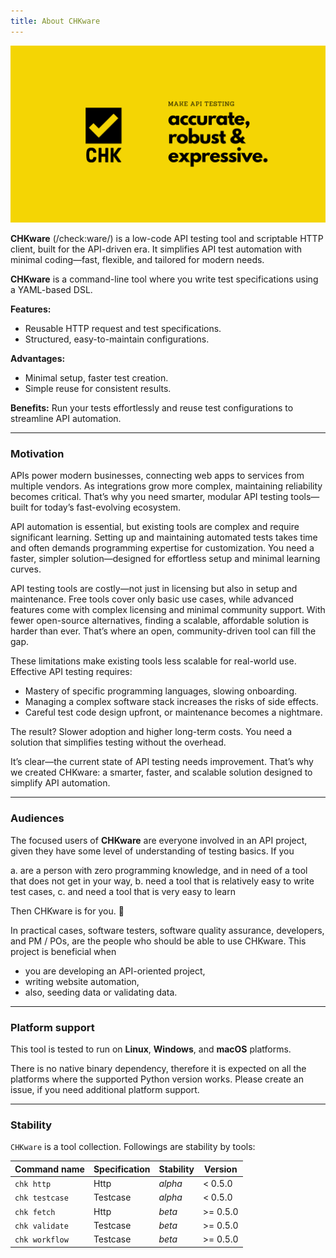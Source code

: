 ```yaml
---
title: About CHKware
---
```


![CHKware | Low-code API quality testing, and automation toolbox](./assets/github-hero-01.png)

**CHKware** (/check:ware/) is a low-code API testing tool and scriptable HTTP client, built for the API-driven era. It simplifies API test automation with minimal coding—fast, flexible, and tailored for modern needs.

**CHKware** is a command-line tool where you write test specifications using a YAML-based DSL.  

**Features:**  

- Reusable HTTP request and test specifications.  
- Structured, easy-to-maintain configurations.  

**Advantages:**  

- Minimal setup, faster test creation.  
- Simple reuse for consistent results.  

**Benefits:** Run your tests effortlessly and reuse test configurations to streamline API automation.

---

### Motivation

APIs power modern businesses, connecting web apps to services from multiple vendors. As integrations grow more complex, maintaining reliability becomes critical. That’s why you need smarter, modular API testing tools—built for today’s fast-evolving ecosystem.

API automation is essential, but existing tools are complex and require significant learning. Setting up and maintaining automated tests takes time and often demands programming expertise for customization. You need a faster, simpler solution—designed for effortless setup and minimal learning curves.

API testing tools are costly—not just in licensing but also in setup and maintenance. Free tools cover only basic use cases, while advanced features come with complex licensing and minimal community support. With fewer open-source alternatives, finding a scalable, affordable solution is harder than ever. That’s where an open, community-driven tool can fill the gap.

These limitations make existing tools less scalable for real-world use. Effective API testing requires:

- Mastery of specific programming languages, slowing onboarding.
- Managing a complex software stack increases the risks of side effects.
- Careful test code design upfront, or maintenance becomes a nightmare.

The result? Slower adoption and higher long-term costs. You need a solution that simplifies testing without the overhead.

It’s clear—the current state of API testing needs improvement. That’s why we created CHKware: a smarter, faster, and scalable solution designed to simplify API automation.

---

### Audiences

The focused users of **CHKware** are everyone involved in an API project, given they have some level of understanding of testing basics. If you

a. are a person with zero programming knowledge, and in need of a tool that does not get in your way,
b. need a tool that is relatively easy to write test cases,
c. and need a tool that is very easy to learn

Then CHKware is for you. 🙌

In practical cases, software testers, software quality assurance, developers, and PM / POs, are the people who should be able to use CHKware. This project is beneficial when

- you are developing an API-oriented project,
- writing website automation,
- also, seeding data or validating data.

---

### Platform support

This tool is tested to run on **Linux**, **Windows**, and **macOS** platforms.

There is no native binary dependency, therefore it is expected on all the platforms where the supported Python version works. Please create an issue, if you need additional platform support.

---

### Stability

`CHKware` is a tool collection. Followings are stability by tools:

| Command name   | Specification | Stability | Version   |
| -------------- | ------------- | --------- | --------- |
| `chk http`     | Http          | _alpha_   | < 0.5.0   |
| `chk testcase` | Testcase      | _alpha_   | < 0.5.0   |
| `chk fetch`    | Http          | _beta_    | >= 0.5.0  |
| `chk validate` | Testcase      | _beta_    | >= 0.5.0  |
| `chk workflow` | Testcase      | _beta_    | >= 0.5.0  |
